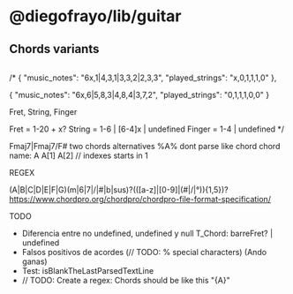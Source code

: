 # @diegofrayo/lib/guitar

## Chords variants

```
```

/*
{ "music_notes": "6x,1|4,3,1|3,3,2|2,3,3", "played_strings": "x,0,1,1,1,0" },

{ "music_notes": "6x,6|5,8,3|4,8,4|3,7,2", "played_strings": "0,1,1,1,0,0" }

Fret, String, Finger

Fret = 1-20 + x?
String = 1-6 | [6-4]x | undefined
Finger = 1-4 | undefined
*/

Fmaj7|Fmaj7/F# two chords alternatives
%A% dont parse like chord
chord name: A A[1] A[2]
// indexes starts in 1


REGEX

(A|B|C|D|E|F|G)(m|6|7|\/|#|b|sus)?(([a-z]|[0-9]|(#|\/|°)){1,5})?
https://www.chordpro.org/chordpro/chordpro-file-format-specification/


TODO
- Diferencia entre no undefined, undefined y null
	T_Chord: barreFret? | undefined
- Falsos positivos de acordes (// TODO: % special characters) (Ando ganas)
- Test: isBlankTheLastParsedTextLine
- // TODO: Create a regex: Chords should be like this "{A}"
